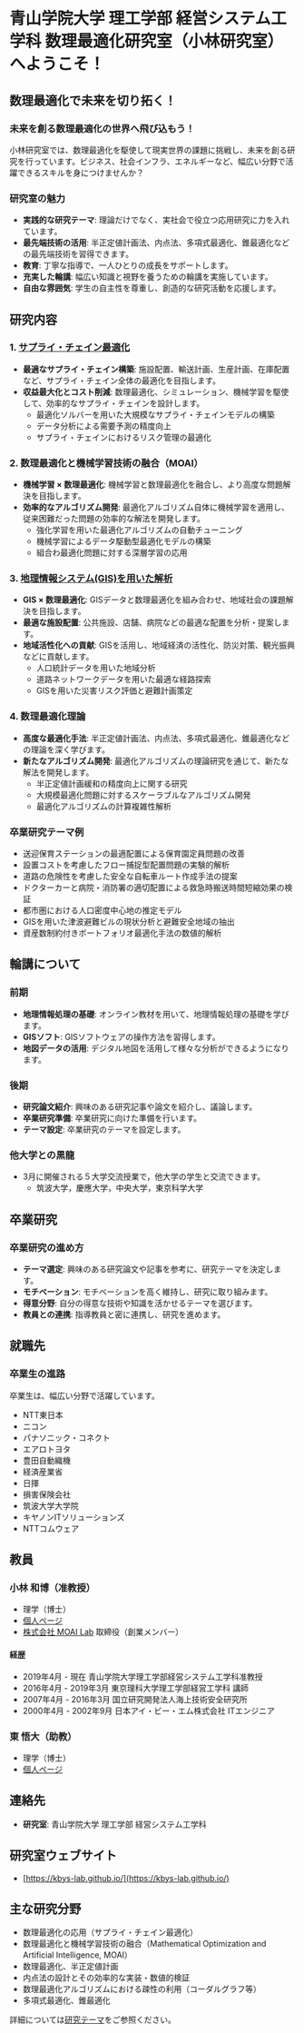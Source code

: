 # 青山学院大学 理工学部 経営システム工学科 数理最適化研究室（小林研究室）へようこそ！

## 数理最適化で未来を切り拓く！

### 未来を創る数理最適化の世界へ飛び込もう！

小林研究室では、数理最適化を駆使して現実世界の課題に挑戦し、未来を創る研究を行っています。ビジネス、社会インフラ、エネルギーなど、幅広い分野で活躍できるスキルを身につけませんか？

### 研究室の魅力

*   **実践的な研究テーマ**: 理論だけでなく、実社会で役立つ応用研究に力を入れています。
*   **最先端技術の活用**: 半正定値計画法、内点法、多項式最適化、錐最適化などの最先端技術を習得できます。
*   **教育**: 丁寧な指導で、一人ひとりの成長をサポートします。
*   **充実した輪講**: 幅広い知識と視野を養うための輪講を実施しています。
*   **自由な雰囲気**: 学生の自主性を尊重し、創造的な研究活動を応援します。

## 研究内容

### 1. [サプライ・チェイン最適化](scm.md)

*   **最適なサプライ・チェイン構築**: 施設配置、輸送計画、生産計画、在庫配置など、サプライ・チェイン全体の最適化を目指します。
*   **収益最大化とコスト削減**: 数理最適化、シミュレーション、機械学習を駆使して、効率的なサプライ・チェインを設計します。
    *   最適化ソルバーを用いた大規模なサプライ・チェインモデルの構築
    *   データ分析による需要予測の精度向上
    *   サプライ・チェインにおけるリスク管理の最適化

### 2. 数理最適化と機械学習技術の融合（MOAI）

*   **機械学習 × 数理最適化**: 機械学習と数理最適化を融合し、より高度な問題解決を目指します。
*   **効率的なアルゴリズム開発**: 最適化アルゴリズム自体に機械学習を適用し、従来困難だった問題の効率的な解法を開発します。
    *   強化学習を用いた最適化アルゴリズムの自動チューニング
    *   機械学習によるデータ駆動型最適化モデルの構築
    *   組合わ最適化問題に対する深層学習の応用

### 3. [地理情報システム(GIS)を用いた解析](gis.md)

*   **GIS × 数理最適化**: GISデータと数理最適化を組み合わせ、地域社会の課題解決を目指します。
*   **最適な施設配置**: 公共施設、店舗、病院などの最適な配置を分析・提案します。
*   **地域活性化への貢献**: GISを活用し、地域経済の活性化、防災対策、観光振興などに貢献します。
    *   人口統計データを用いた地域分析
    *   道路ネットワークデータを用いた最適な経路探索
    *   GISを用いた災害リスク評価と避難計画策定

### 4. 数理最適化理論

*   **高度な最適化手法**: 半正定値計画法、内点法、多項式最適化、錐最適化などの理論を深く学びます。
*   **新たなアルゴリズム開発**: 最適化アルゴリズムの理論研究を通じて、新たな解法を開発します。
    *   半正定値計画緩和の精度向上に関する研究
    *   大規模最適化問題に対するスケーラブルなアルゴリズム開発
    *   最適化アルゴリズムの計算複雑性解析

### 卒業研究テーマ例

*   送迎保育ステーションの最適配置による保育園定員問題の改善
*   設置コストを考慮したフロー捕捉型配置問題の実験的解析
*   道路の危険性を考慮した安全な自転車ルート作成手法の提案
*   ドクターカーと病院・消防署の適切配置による救急時搬送時間短縮効果の検証
*   都市圏における人口密度中心地の推定モデル
*   GISを用いた津波避難ビルの現状分析と避難安全地域の抽出
*   資産数制約付きポートフォリオ最適化手法の数値的解析

## 輪講について

### 前期

*   **地理情報処理の基礎**: オンライン教材を用いて、地理情報処理の基礎を学びます。
*   **GISソフト**: GISソフトウェアの操作方法を習得します。
*   **地図データの活用**: デジタル地図を活用して様々な分析ができるようになります。

### 後期

*   **研究論文紹介**: 興味のある研究記事や論文を紹介し、議論します。
*   **卒業研究準備**: 卒業研究に向けた準備を行います。
*   **テーマ設定**: 卒業研究のテーマを設定します。

### 他大学との黒龍

* 3月に開催される５大学交流授業で，他大学の学生と交流できます。
    - 筑波大学，慶應大学，中央大学，東京科学大学

## 卒業研究

### 卒業研究の進め方

*   **テーマ選定**: 興味のある研究論文や記事を参考に、研究テーマを決定します。
*   **モチベーション**: モチベーションを高く維持し、研究に取り組みます。
*   **得意分野**: 自分の得意な技術や知識を活かせるテーマを選びます。
*   **教員との連携**: 指導教員と密に連携し、研究を進めます。

## 就職先

### 卒業生の進路

卒業生は、幅広い分野で活躍しています。

*   NTT東日本
*   ニコン
*   パナソニック・コネクト
*   エアロトヨタ
*   豊田自動織機
*   経済産業省
*   日揮
*   損害保険会社
*   筑波大学大学院
*   キヤノンITソリューションズ
*   NTTコムウェア

## 教員

### 小林 和博（准教授）
- 理学（博士）
- [個人ページ](https://kaz-kobayashi.github.io/)
- [株式会社 MOAI Lab](https://www.moai-lab.jp/) 取締役（創業メンバー）

#### 経歴
- 2019年4月 - 現在 青山学院大学理工学部経営システム工学科准教授
- 2016年4月 - 2019年3月 東京理科大学理工学部経営工学科 講師
- 2007年4月 - 2016年3月 国立研究開発法人海上技術安全研究所
- 2000年4月 - 2002年9月 日本アイ・ビー・エム株式会社 ITエンジニア

### 東 悟大（助教）
- 理学（博士）
- [個人ページ](https://godazm.org/)


## 連絡先

*   **研究室**: 青山学院大学 理工学部 経営システム工学科

## 研究室ウェブサイト

*   [https://kbys-lab.github.io/](https://kbys-lab.github.io/)


## 主な研究分野
- 数理最適化の応用（サプライ・チェイン最適化）
- 数理最適化と機械学習技術の融合（Mathematical Optimization and Artificial Intelligence, MOAI）
- 数理最適化、半正定値計画
- 内点法の設計とその効率的な実装・数値的検証
- 数理最適化アルゴリズムにおける疎性の利用（コーダルグラフ等）
- 多項式最適化、錐最適化

詳細については[研究テーマ](research.md)をご参照ください。
